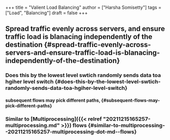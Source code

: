 +++
title = "Valient Load Balancing"
author = ["Harsha Somisetty"]
tags = ["Load", "Balancing"]
draft = false
+++

## Spread traffic evenly across servers, and ensure traffic load is blanacing independently of the destination {#spread-traffic-evenly-across-servers-and-ensure-traffic-load-is-blanacing-independently-of-the-destination}


### Does this by the lowest level swtich randomly sends data toa  hgiher level switch {#does-this-by-the-lowest-level-swtich-randomly-sends-data-toa-hgiher-level-switch}


#### subsequent flows may pick different paths, {#subsequent-flows-may-pick-different-paths}


### Similar to [Multiprocessing]({{< relref "20211215165257-multiprocessing.md" >}}) flows {#similar-to-multiprocessing--20211215165257-multiprocessing-dot-md--flows}